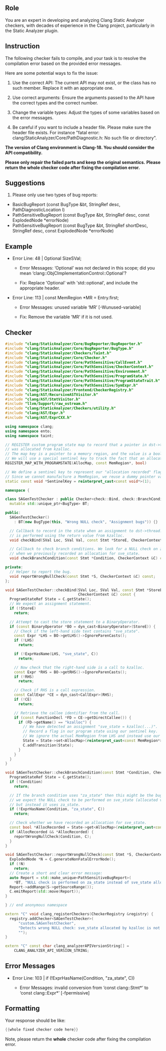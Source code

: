 ## Role

You are an expert in developing and analyzing Clang Static Analyzer checkers, with decades of experience in the Clang project, particularly in the Static Analyzer plugin.

## Instruction

The following checker fails to compile, and your task is to resolve the compilation error based on the provided error messages.

Here are some potential ways to fix the issue:

1. Use the correct API: The current API may not exist, or the class has no such member. Replace it with an appropriate one.

2. Use correct arguments: Ensure the arguments passed to the API have the correct types and the correct number.

3. Change the variable types: Adjust the types of some variables based on the error messages.

4. Be careful if you want to include a header file. Please make sure the header file exists. For instance "fatal error: clang/StaticAnalyzer/Core/PathDiagnostic.h: No such file or directory".

**The version of Clang environment is Clang-18. You should consider the API compatibility.**

**Please only repair the failed parts and keep the original semantics.**
**Please return the whole checker code after fixing the compilation error.**

## Suggestions

1. Please only use two types of bug reports:
  - BasicBugReport (const BugType &bt, StringRef desc, PathDiagnosticLocation l)
  - PathSensitiveBugReport (const BugType &bt, StringRef desc, const ExplodedNode *errorNode)
  - PathSensitiveBugReport (const BugType &bt, StringRef shortDesc, StringRef desc, const ExplodedNode *errorNode)

## Example

- Error Line: 48 |   Optional<DefinedOrUnknownSVal> SizeSVal; 

  - Error Messages: ‘Optional’ was not declared in this scope; did you mean ‘clang::ObjCImplementationControl::Optional’? 

  - Fix: Replace 'Optional<DefinedOrUnknownSVal>' with 'std::optional<DefinedOrUnknownSVal>', and include the appropriate header. 

- Error Line: 113 |     const MemRegion *MR = Entry.first;

    - Error Messages: unused variable ‘MR’ [-Wunused-variable]

    - Fix: Remove the variable 'MR' if it is not used.

## Checker

```cpp
#include "clang/StaticAnalyzer/Core/BugReporter/BugReporter.h"
#include "clang/StaticAnalyzer/Core/BugReporter/BugType.h"
#include "clang/StaticAnalyzer/Checkers/Taint.h"
#include "clang/StaticAnalyzer/Core/Checker.h"
#include "clang/StaticAnalyzer/Core/PathSensitive/CallEvent.h"
#include "clang/StaticAnalyzer/Core/PathSensitive/CheckerContext.h"
#include "clang/StaticAnalyzer/Core/PathSensitive/Environment.h"
#include "clang/StaticAnalyzer/Core/PathSensitive/ProgramState.h"
#include "clang/StaticAnalyzer/Core/PathSensitive/ProgramStateTrait.h"
#include "clang/StaticAnalyzer/Core/PathSensitive/SymExpr.h"
#include "clang/StaticAnalyzer/Frontend/CheckerRegistry.h"
#include "clang/AST/RecursiveASTVisitor.h"
#include "clang/AST/StmtVisitor.h"
#include "llvm/Support/raw_ostream.h"
#include "clang/StaticAnalyzer/Checkers/utility.h"
#include "clang/AST/Expr.h"
#include "clang/AST/ExprCXX.h"

using namespace clang;
using namespace ento;
using namespace taint;

// REGISTER custom program state map to record that a pointer in dst->thread.sve_state
// was allocated from kzalloc.
// The map key is a pointer to a memory region, and the value is a bool flag.
// We will use a special sentinel key to track the fact that an allocation occurred.
REGISTER_MAP_WITH_PROGRAMSTATE(AllocMap, const MemRegion*, bool)

// We define a sentinel key to represent our "allocation recorded" flag.
// Since we cannot manufacture a MemRegion, we reuse a dummy pointer value.
static const void *SentinelKey = reinterpret_cast<const void*>(1);

namespace {

class SAGenTestChecker : public Checker<check::Bind, check::BranchCondition> {
  mutable std::unique_ptr<BugType> BT;

public:
  SAGenTestChecker() 
    : BT(new BugType(this, "Wrong NULL check", "Assignment bugs")) {}

  // Callback to record in the state when an assignment to dst->thread.sve_state
  // is performed using the return value from kzalloc.
  void checkBind(SVal Loc, SVal Val, const Stmt *StoreE, CheckerContext &C) const;

  // Callback to check branch conditions. We look for a NULL check on za_state
  // when we previously recorded an allocation for sve_state.
  void checkBranchCondition(const Stmt *Condition, CheckerContext &C) const;

private:
  // Helper to report the bug.
  void reportWrongNullCheck(const Stmt *S, CheckerContext &C) const;
};

void SAGenTestChecker::checkBind(SVal Loc, SVal Val, const Stmt *StoreE,
                                 CheckerContext &C) const {
  ProgramStateRef State = C.getState();
  // We expect an assignment statement.
  if (!StoreE)
    return;

  // Attempt to cast the store statement to a BinaryOperator.
  if (const BinaryOperator *BO = dyn_cast<BinaryOperator>(StoreE)) {
    // Check if the left-hand side text contains "sve_state".
    const Expr *LHS = BO->getLHS()->IgnoreParenCasts();
    if (!LHS)
      return;

    if (!ExprHasName(LHS, "sve_state", C))
      return;

    // Now check that the right-hand side is a call to kzalloc.
    const Expr *RHS = BO->getRHS()->IgnoreParenCasts();
    if (!RHS)
      return;

    // Check if RHS is a call expression.
    const CallExpr *CE = dyn_cast<CallExpr>(RHS);
    if (!CE)
      return;

    // Retrieve the callee identifier from the call.
    if (const FunctionDecl *FD = CE->getDirectCallee()) {
      if (FD->getName() == "kzalloc") {
        // We have detected an assignment "sve_state = kzalloc(...)".
        // Record a flag in our program state using our sentinel key.
        // We ignore the actual MemRegion from LHS and instead use our dummy key.
        State = State->set<AllocMap>(reinterpret_cast<const MemRegion*>(SentinelKey), true);
        C.addTransition(State);
      }
    }
  }
}

void SAGenTestChecker::checkBranchCondition(const Stmt *Condition, CheckerContext &C) const {
  ProgramStateRef State = C.getState();
  if (!Condition)
    return;

  // If the branch condition uses "za_state" then this might be the bug:
  // we expect the NULL check to be performed on sve_state (allocated via kzalloc)
  // but instead it uses za_state.
  if (!ExprHasName(Condition, "za_state", C))
    return;

  // Check whether we have recorded an allocation for sve_state.
  const bool *AllocRecorded = State->get<AllocMap>(reinterpret_cast<const MemRegion*>(SentinelKey));
  if (AllocRecorded && *AllocRecorded) {
    reportWrongNullCheck(Condition, C);
  }
}

void SAGenTestChecker::reportWrongNullCheck(const Stmt *S, CheckerContext &C) const {
  ExplodedNode *N = C.generateNonFatalErrorNode();
  if (!N)
    return;
  // Create a short and clear error message:
  auto Report = std::make_unique<PathSensitiveBugReport>(
    *BT, "NULL check is performed on za_state instead of sve_state allocated by kzalloc", N);
  Report->addRange(S->getSourceRange());
  C.emitReport(std::move(Report));
}

} // end anonymous namespace

extern "C" void clang_registerCheckers(CheckerRegistry &registry) {
  registry.addChecker<SAGenTestChecker>(
      "custom.SAGenTestChecker", 
      "Detects wrong NULL check: sve_state allocated by kzalloc is not checked; instead, za_state is tested", 
      "");
}

extern "C" const char clang_analyzerAPIVersionString[] =
    CLANG_ANALYZER_API_VERSION_STRING;

```

## Error Messages 

- Error Line: 103 |   if (!ExprHasName(Condition, "za_state", C))

	- Error Messages: invalid conversion from ‘const clang::Stmt*’ to ‘const clang::Expr*’ [-fpermissive]



## Formatting 

Your response should be like: 

```cpp
{{whole fixed checker code here}}
```

Note, please return the **whole** checker code after fixing the compilation error.